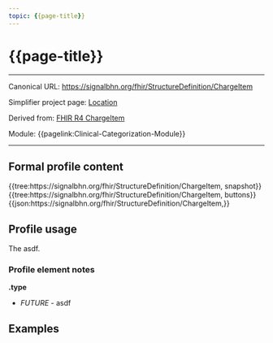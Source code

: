 ```yaml
---
topic: {{page-title}}
---
```


# {{page-title}}

---

Canonical URL: https://signalbhn.org/fhir/StructureDefinition/ChargeItem

Simplifier project page: [Location](https://simplifier.net/signal-mso-fhir-profiles/)

Derived from: [FHIR R4 ChargeItem](http://hl7.org/fhir/R4/chargeitem.html)

Module:  {{pagelink:Clinical-Categorization-Module}}

---

## Formal profile content
<tabs>
	<tab title="Tree snapshot">
		{{tree:https://signalbhn.org/fhir/StructureDefinition/ChargeItem, snapshot}}
	</tab>
	<tab title="Tree, diff/hybrid/snapshot">
		{{tree:https://signalbhn.org/fhir/StructureDefinition/ChargeItem, buttons}}
	</tab>
	<tab title="JSON">
		{{json:https://signalbhn.org/fhir/StructureDefinition/ChargeItem,}}
	</tab>
</tabs>

## Profile usage

The asdf.

### Profile element notes

**.type**
- *FUTURE* - asdf

## Examples

